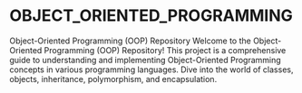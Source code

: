 # OBJECT_ORIENTED_PROGRAMMING
 Object-Oriented Programming (OOP) Repository Welcome to the Object-Oriented Programming (OOP) Repository! This project is a comprehensive guide to understanding and implementing Object-Oriented Programming concepts in various programming languages. Dive into the world of classes, objects, inheritance, polymorphism, and encapsulation.
